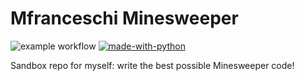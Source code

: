 # Mfranceschi Minesweeper

![example workflow](https://github.com/mfranceschi/Mfran-Minesweeper/actions/workflows/My_CI/badge.svg?branch=fix-readme)
[![made-with-python](https://img.shields.io/badge/Made%20with-Python-1f425f.svg)](https://www.python.org)

Sandbox repo for myself: write the best possible Minesweeper code!
